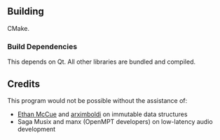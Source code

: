 ## Building

CMake.

### Build Dependencies

This depends on Qt. All other libraries are bundled and compiled.

## Credits

This program would not be possible without the assistance of:

- [Ethan McCue](https://github.com/bowbahdoe) and [arximboldi](https://github.com/arximboldi) on immutable data structures
- Saga Musix and manx (OpenMPT developers) on low-latency audio development
